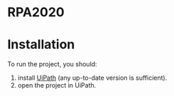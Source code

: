 # RPA2020

# Installation

To run the project, you should:

1. install [UiPath](https://www.uipath.com) (any up-to-date version is sufficient). 
2. open the project in UiPath.

